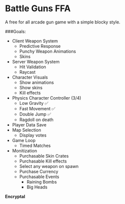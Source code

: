 # Battle Guns FFA
A free for all arcade gun game with a simple blocky style.

###Goals:
- Client Weapon System 
	- Predictive Response
	- Punchy Weapon Animations
	- Skins
- Server Weapon System
	- Hit Validation
	- Raycast
- Character Visuals
	- Show animations
	- Show skins
	- Kill effects
- Physics Character Controller (3/4)
	- Low Gravity ✅
	- Fast Movement ✅
	- Double Jump ✅
	- Ragdoll on death 
- Player Data Save
- Map Selection
	- Display votes
- Game Loop
	- Timed Matches
- Monitization
	- Purchasable Skin Crates
	- Purchasable Kill effects
	- Select any weapon on spawn
	- Purchase Currency
	- Purchasable Events
		- Raining Bombs
		- Big Heads

**Encryptal**